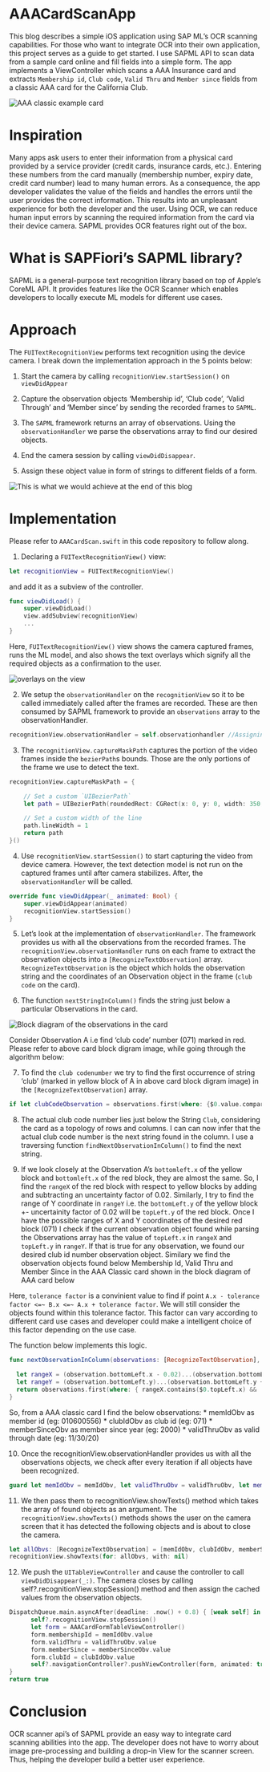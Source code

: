 # AAACardScanApp

This blog describes a simple iOS application using SAP ML’s OCR scanning capabilities. For those who want to integrate OCR into their own application, this project serves as a guide to get started.  I use SAPML API to scan data from a sample card online and fill fields into a simple form. The app implements a ViewController which scans a AAA Insurance card and extracts `Membership id`, `Club code`, `Valid Thru` and `Member since` fields from a classic AAA card for the California Club.


  ![AAA classic example card ](./AAACardScanAppImages/AAACardExample.png?raw=true)


# Inspiration
Many apps ask users to enter their information from a physical card provided by a service provider (credit cards, insurance cards, etc.).  Entering these numbers from the card manually (membership number, expiry date, credit card number) lead to many human errors. As a consequence, the app developer validates the value of the fields and handles the errors until the user provides the correct information. This results into an unpleasant experience for both the developer and the user. Using OCR, we can reduce human input errors by scanning the required information from the card via their device camera. SAPML provides OCR features right out of the box.

# What is SAPFiori’s SAPML library?
SAPML is a general-purpose text recognition library based on top of Apple’s CoreML API. It provides features like the OCR Scanner which enables developers to locally execute ML models for different use cases.

# Approach
The `FUITextRecognitionView` performs text recognition using the device camera. I break down the implementation approach in the 5 points below:

1. Start the camera by calling `recognitionView.startSession()` on `viewDidAppear`

2. Capture the observation objects ‘Membership id’, ‘Club code’, ‘Valid Through’ and ‘Member since’ by sending the recorded frames to `SAPML`.

3. The `SAPML` framework returns an array of observations. Using the `observationHandler` we parse the observations array to find our desired objects.

4. End the camera session by calling `viewDidDisappear`.

5. Assign these object value in form of strings to different fields of a form.

![This is what we would achieve at the end of this blog](./AAACardScanAppImages/AAACardScanDemo.gif?raw=true)

# Implementation
Please refer to `AAACardScan.swift` in this code repository to follow along.

1. Declaring a `FUITextRecognitionView()` view:
  ```swift
  let recognitionView = FUITextRecognitionView()
  ```

  and add it as a subview of the controller.

  ```swift
  func viewDidLoad() {
      super.viewDidLoad()
      view.addSubview(recognitionView)
      ...
  }
  ```

  Here, `FUITextRecognitionView()` view shows the camera captured frames, runs the ML model, and also shows the text overlays which signify all the required objects as a confirmation to the user.

  ![overlays on the view](./AAACardScanAppImages/Overlay.png?raw=true)

2. We setup the `observationHandler` on the `recognitionView` so it to be called immediately called after the frames are recorded. These are then consumed by SAPML framework to provide an `observations` array to the observationHandler.
  ```swift
  recognitionView.observationHandler = self.observationhandler //Assigning the observationHandler
  ```

3. The `recognitionView.captureMaskPath` captures the portion of the video frames inside the `bezierPath`s bounds. Those are the only portions of the frame we use to detect the text.
  ```swift
  recognitionView.captureMaskPath = {

      // Set a custom `UIBezierPath`
      let path = UIBezierPath(roundedRect: CGRect(x: 0, y: 0, width: 350, height: 220), cornerRadius: 4)

      // Set a custom width of the line
      path.lineWidth = 1
      return path
  }()
  ```

4. Use `recognitionView.startSession()` to start capturing the video from device camera. However, the text detection model is not run on the captured frames until after camera stabilizes. After, the `observationHandler` will be called.
  ```swift
  override func viewDidAppear(_ animated: Bool) {
      super.viewDidAppear(animated)
      recognitionView.startSession()
  }
  ```

5. Let’s look at the implementation of `observationHandler`. The framework provides us with all the observations from the recorded frames. The `recognitionView.observationHandler` runs on each frame to extract the observation objects into a `[RecognizeTextObservation]` array. `RecognizeTextObservation` is the object which holds the observation string and the coordinates of an Observation object in the frame (`club code` on the card).

6. The function `nextStringInColumn()` finds the string just below a particular Observations in the card.

  ![Block diagram of the observations in the card](./AAACardScanAppImages/ObservationObjectsTopology.png?raw=true)

  Consider Observation A i.e find ‘club code’ number (071) marked in red. Please refer to above card block digram image, while going through the algorithm below:

7. To find the `club codenumber` we try to find the first occurrence of string ‘club’ (marked in yellow block of A in above card block digram image) in the `[RecognizeTextObservation]` array.
  ```swift        
  if let clubCodeObservation = observations.first(where: {$0.value.compare("club", options: String.CompareOptions.caseInsensitive, range: nil, locale: nil) == .orderedSame} ) {}
  ```

8. The actual club code number lies just below the String `Club`, considering the card as a topology of rows and columns. I can can now infer that the actual club code number is the next string found in the column. I use a traversing function `findNextObservationInColumn()` to find the next string.

9. If we look closely at the Observation A’s `bottomleft.x` of the yellow block and `bottomleft.x` of the red block, they are almost the same. So, I find the `rangeX` of the red block with respect to yellow blocks by adding and subtracting an uncertainty factor of 0.02. Similarly, I try to find the range of Y coordinate in `rangeY` i.e. the `bottomLeft.y` of the yellow block +- uncertainity factor of 0.02 will be `topLeft.y` of the red block. Once I have the possible ranges of X and Y coordinates of the desired red block (071) I check if the current observation object found while parsing the Observations array has the value of `topLeft.x` in `rangeX` and `topLeft.y` in `rangeY`. If that is true for any observation, we found our desired club id number observation object. Similary we find the observation objects found below Membership Id, Valid Thru and Member Since in the AAA Classic card shown in the block diagram of AAA card below

  Here, `tolerance factor` is a convinient value to find if point `A.x - tolerance factor <=~ B.x <=~ A.x + tolerance factor`. We will still consider the objects found within this tolerance factor. This factor can vary according to different card use cases and developer could make a intelligent choice of this factor depending on the use case.

  The function below implements this logic.
  ```swift
  func nextObservationInColumn(observations: [RecognizeTextObservation], for observation: RecognizeTextObservation)              -> RecognizeTextObservation?{

    let rangeX = (observation.bottomLeft.x - 0.02)...(observation.bottomLeft.x + 0.02)
    let rangeY = (observation.bottomLeft.y)...(observation.bottomLeft.y + 0.02)
    return observations.first(where: { rangeX.contains($0.topLeft.x) &&  rangeY.contains($0.topLeft.y)})
  }   
  ```
  So, from a AAA classic card I find the below observations:
    * memIdObv as member id (eg: 010600556)
    * clubIdObv as club id (eg: 071)
    * memberSinceObv as member since year (eg: 2000)
    * validThruObv as valid through date (eg: 11/30/20)

10. Once the recognitionView.observationHandler provides us with all the observations objects, we check after every iteration if all objects have been recognized.
  ```swift
  guard let memIdObv = memIdObv, let validThruObv = validThruObv, let memberSinceObv = memberSinceObv, let clubIdObv = clubIdObv else { return false }
  ```

11. We then pass them to recognitionView.showTexts() method which takes the array of found objects as an argument. The ` recognitionView.showTexts() ` methods shows the user on the camera screen that it has detected the following objects and is about to close the camera.
  ```swift
  let allObvs: [RecognizeTextObservation] = [memIdObv, clubIdObv, memberSinceObv, validThruObv]
  recognitionView.showTexts(for: allObvs, with: nil)
  ```

12. We push the `UITableViewController` and cause the controller to call `viewDidDisappear(_:)`.  The camera closes by calling self?.recognitionView.stopSession() method and then assign the cached values from the observation objects.
  ```swift
  DispatchQueue.main.asyncAfter(deadline: .now() + 0.8) { [weak self] in
        self?.recognitionView.stopSession()
        let form = AAACardFormTableViewController()
        form.membershipId = memIdObv.value
        form.validThru = validThruObv.value
        form.memberSince = memberSinceObv.value
        form.clubId = clubIdObv.value
        self?.navigationController?.pushViewController(form, animated: true)
  }
  return true
  ```

# Conclusion

OCR scanner api’s of SAPML provide an easy way to integrate card scanning abilities into the app. The developer does not have to worry about image pre-processing and building a drop-in View for the scanner screen. Thus, helping the developer build a better user experience.
